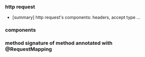 ### http request 
* [summary] http request's components: headers, accept type ...


### components

### method signature of method annotated with @RequestMapping 
